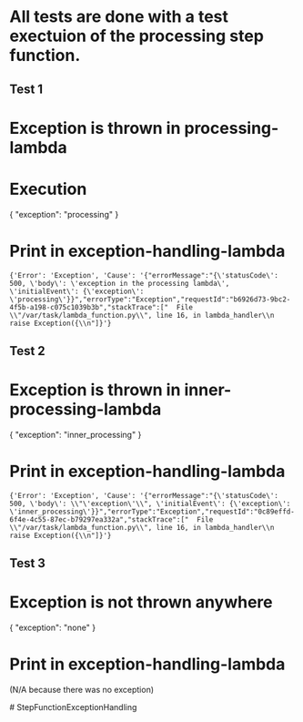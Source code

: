 # All tests are done with a test exectuion of the processing step function.

## Test 1
# Exception is thrown in processing-lambda
# Execution 

{
  "exception": "processing"
}

# Print in exception-handling-lambda

`{'Error': 'Exception', 'Cause': '{"errorMessage":"{\'statusCode\': 500, \'body\': \'exception in the processing lambda\', \'initialEvent\': {\'exception\': \'processing\'}}","errorType":"Exception","requestId":"b6926d73-9bc2-4f5b-a198-c075c1039b3b","stackTrace":["  File \\"/var/task/lambda_function.py\\", line 16, in lambda_handler\\n    raise Exception({\\n"]}'}`


## Test 2
# Exception is thrown in inner-processing-lambda

{
  "exception": "inner_processing"
}

# Print in exception-handling-lambda

`{'Error': 'Exception', 'Cause': '{"errorMessage":"{\'statusCode\': 500, \'body\': \\"\'exception\'\\", \'initialEvent\': {\'exception\': \'inner_processing\'}}","errorType":"Exception","requestId":"0c89effd-6f4e-4c55-87ec-b79297ea332a","stackTrace":["  File \\"/var/task/lambda_function.py\\", line 16, in lambda_handler\\n    raise Exception({\\n"]}'}`


## Test 3
# Exception is not thrown anywhere

{
  "exception": "none"
}

# Print in exception-handling-lambda

(N/A because there was no exception)

#   S t e p F u n c t i o n E x c e p t i o n H a n d l i n g  
 